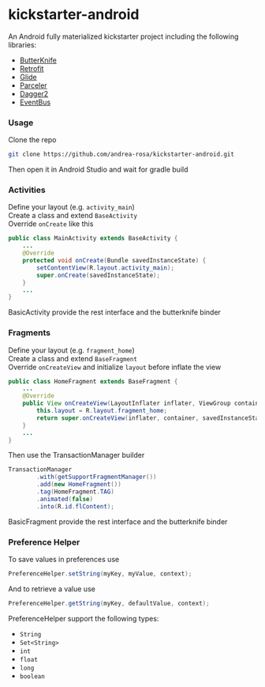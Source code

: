 # kickstarter-android
An Android fully materialized kickstarter project including the following libraries:

* [ButterKnife](http://jakewharton.github.io/butterknife/)
* [Retrofit](http://square.github.io/retrofit/)
* [Glide](https://github.com/bumptech/glide)
* [Parceler](https://github.com/johncarl81/parceler)
* [Dagger2](http://google.github.io/dagger/)
* [EventBus](http://greenrobot.org/eventbus/)

### Usage
Clone the repo
```bash
git clone https://github.com/andrea-rosa/kickstarter-android.git
```
Then open it in Android Studio and wait for gradle build

### Activities
Define your layout (e.g. `activity_main`)  
Create a class and extend `BaseActivity`  
Override `onCreate` like this
```java
public class MainActivity extends BaseActivity {
    ...
    @Override
    protected void onCreate(Bundle savedInstanceState) {
        setContentView(R.layout.activity_main);
        super.onCreate(savedInstanceState);
    }
    ...
}
```
BasicActivity provide the rest interface and the butterknife binder

### Fragments
Define your layout (e.g. `fragment_home`)  
Create a class and extend `BaseFragment`  
Override `onCreateView` and initialize `layout` before inflate the view
```java
public class HomeFragment extends BaseFragment {
    ...
    @Override
    public View onCreateView(LayoutInflater inflater, ViewGroup container, Bundle savedInstanceState) {
        this.layout = R.layout.fragment_home;
        return super.onCreateView(inflater, container, savedInstanceState);
    }
    ...
}
```
Then use the TransactionManager builder
```java
TransactionManager
        .with(getSupportFragmentManager())
        .add(new HomeFragment())
        .tag(HomeFragment.TAG)
        .animated(false)
        .into(R.id.flContent);
```

BasicFragment provide the rest interface and the butterknife binder

### Preference Helper
To save values in preferences use
```java
PreferenceHelper.setString(myKey, myValue, context);
```
And to retrieve a value use
```java
PreferenceHelper.getString(myKey, defaultValue, context);
```
PreferenceHelper support the following types:
* `String`
* `Set<String>`
* `int`
* `float`
* `long`
* `boolean`
